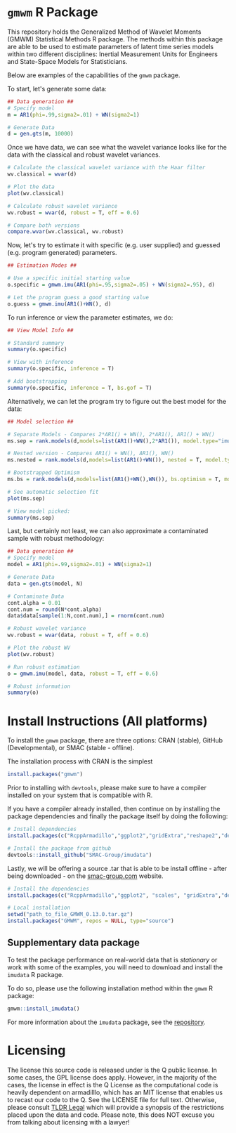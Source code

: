 # `gmwm` R Package
This repository holds the Generalized Method of Wavelet Moments (GMWM) Statistical Methods R package. The methods within this package are able to be used to estimate parameters of latent time series models within two different disciplines: Inertial Measurement Units for Engineers and State-Space Models for Statisticians.

Below are examples of the capabilities of the `gmwm` package.

To start, let's generate some data:
```r
## Data generation ##
# Specify model
m = AR1(phi=.99,sigma2=.01) + WN(sigma2=1)

# Generate Data
d = gen.gts(m, 10000)
```

Once we have data, we can see what the wavelet variance looks like for the data with the classical and robust wavelet variances.

```r
# Calculate the classical wavelet variance with the Haar filter
wv.classical = wvar(d)

# Plot the data
plot(wv.classical)

# Calculate robust wavelet variance
wv.robust = wvar(d, robust = T, eff = 0.6)

# Compare both versions
compare.wvar(wv.classical, wv.robust)
```

Now, let's try to estimate it with specific (e.g. user supplied) and guessed (e.g. program generated) parameters.

```r
## Estimation Modes ##

# Use a specific initial starting value
o.specific = gmwm.imu(AR1(phi=.95,sigma2=.05) + WN(sigma2=.95), d)

# Let the program guess a good starting value
o.guess = gmwm.imu(AR1()+WN(), d)
```

To run inference or view the parameter estimates, we do:
```r
## View Model Info ##

# Standard summary
summary(o.specific)

# View with inference
summary(o.specific, inference = T)

# Add bootstrapping
summary(o.specific, inference = T, bs.gof = T)
```

Alternatively, we can let the program try to figure out the best model for the data:
```r
## Model selection ##

# Separate Models - Compares 2*AR1() + WN(), 2*AR1(), AR1() + WN()
ms.sep = rank.models(d,models=list(AR1()+WN(),2*AR1()), model.type="imu")

# Nested version - Compares AR1() + WN(), AR1(), WN()
ms.nested = rank.models(d,models=list(AR1()+WN()), nested = T, model.type="imu")

# Bootstrapped Optimism
ms.bs = rank.models(d,models=list(AR1()+WN(),WN()), bs.optimism = T, model.type="imu")

# See automatic selection fit
plot(ms.sep)

# View model picked:
summary(ms.sep)
```

Last, but certainly not least, we can also approximate a contaminated sample with robust methodology:
```r
## Data generation ##
# Specify model
model = AR1(phi=.99,sigma2=.01) + WN(sigma2=1)

# Generate Data
data = gen.gts(model, N)

# Contaminate Data
cont.alpha = 0.01
cont.num = round(N*cont.alpha)
data$data[sample(1:N,cont.num),] = rnorm(cont.num)

# Robust wavelet variance
wv.robust = wvar(data, robust = T, eff = 0.6)

# Plot the robust WV
plot(wv.robust)

# Run robust estimation
o = gmwm.imu(model, data, robust = T, eff = 0.6)

# Robust information
summary(o)
```


# Install Instructions (All platforms)
To install the `gmwm` package, there are three options: CRAN (stable), GitHub (Developmental), or SMAC (stable - offline).

The installation process with CRAN is the simplest
```r
install.packages("gmwm")
```

Prior to installing with `devtools`, please make sure to have a compiler installed on your system that is compatible with R.

If you have a compiler already installed, then continue on by installing the package dependencies and finally the package itself by doing the following: 

```r
# Install dependencies
install.packages(c("RcppArmadillo","ggplot2","gridExtra","reshape2","devtools"))

# Install the package from github
devtools::install_github("SMAC-Group/imudata")
```

Lastly, we will be offering a source .tar that is able to be install offline - after being downloaded - on the [smac-group.com](http://www.smac-group.com) website.

```r
# Install the dependencies
install.packages(c("RcppArmadillo","ggplot2", "scales", "gridExtra","devtools"))

# Local installation
setwd("path_to_file_GMWM_0.13.0.tar.gz")
install.packages("GMWM", repos = NULL, type="source")
```

## Supplementary data package

To test the package performance on real-world data that is *stationary* or work with some of the examples, you will need to download and install the `imudata` R package.

To do so, please use the following installation method within the `gmwm` R package:

```r
gmwm::install_imudata()
```

For more information about the `imudata` package, see the [repository](https://github.com/SMAC-Group/imudata).

# Licensing
The license this source code is released under is the Q public license. In some cases, the GPL license does apply. However, in the majority of the cases, the license in effect is the Q License as the computational code is heavily dependent on armadilllo, which has an MIT license that enables us to recast our code to the Q. See the LICENSE file for full text. Otherwise, please consult [TLDR Legal](https://tldrlegal.com/license/q-public-license-1.0-%28qpl-1.0%29) which will provide a synopsis of the restrictions placed upon the data and code. Please note, this does NOT excuse you from talking about licensing with a lawyer!

